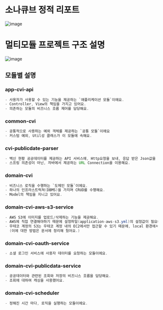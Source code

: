 # 소나큐브 정적 리포트
![image](https://user-images.githubusercontent.com/48986787/139186557-14ebc92c-f54c-483c-ab72-f20fb8b5a96d.png)


# 멀티모듈 프로젝트 구조 설명 
![image](https://user-images.githubusercontent.com/48986787/139174604-f0ff822f-0087-4d2a-b663-cfe9585171ae.png)
## 모듈별 설명 
### app-cvi-api
```java
- 사용자가 사용할 수 있는 기능을 제공하는 `애플리케이션 모듈`이에요.
- Controller, View의 책임을 가지고 있어요. 
- 의존하는 모듈의 비즈니스 흐름 제어를 담당해요.
```

### common-cvi
```java
- 공통적으로 사용하는 예외 객체를 제공하는 `공통 모듈`이에요
- 커스텀 예외, Util성 클래스가 이 모듈에 속해요.
```

### cvi-publicdate-parser
```java
- 백신 현황 공공데이터를 제공하는 API 서비스에, Http요청을 보내, 응답 받은 Json값을 매핑하는 모듈이에요.
- 스프링 의존성이 아닌, 자바에서 제공하는 URL Connection을 이용해요. 
```

### domain-cvi
```java
- 비즈니스 로직을 수행하는 `도메인 모듈`이에요.
- 하나의 인프라스트럭쳐(DBMS)을 가지며 CRUD를 수행해요.
- Model의 책임을 지니고 있어요.
```

### domain-cvi-aws-s3-service
```java
- AWS S3에 이미지를 업로드/삭제하는 기능을 제공해요.
- AWS에 직접 연결해야하기 때문에 설정파일(application-aws-s3.yml)의 설정값이 필요해요.
- 우테코 계정의 S3는 우테코 계정 내의 EC2에서만 접근할 수 있기 때문에, local 환경에서 테스트하기 위해서는 개인 AWS 계정의 S3와 그에 따른 설정을 사용해야 해요.
  (이에 대한 방법은 문서에 정리해 뒀어요.)
```

### domain-cvi-oauth-service
```java
- 소셜 로그인 서비스에 사용자 데이터를 요청하는 모듈이에요.
```

### domain-cvi-publicdata-service
```java
- 공공데이터와 관련된 조회와 저장의 비즈니스 흐름을 담당해요.
- 조회에 대하여 캐싱을 사용했어요.
```

### domain-cvi-scheduler
```java
- 정해진 시간 마다, 로직을 실행하는 모듈이에요. 
```